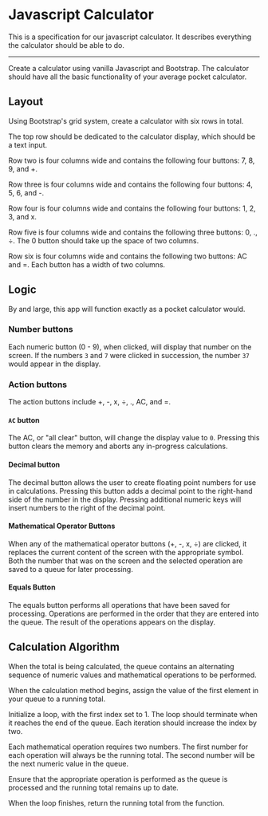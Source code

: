 # Javascript Calculator
This is a specification for our javascript calculator. It describes everything the calculator should be able to do.

-------

Create a calculator using vanilla Javascript and Bootstrap. The calculator should have all the basic functionality of your average pocket calculator.

## Layout
Using Bootstrap's grid system, create a calculator with six rows in total.

The top row should be dedicated to the calculator display, which should be a text input.

Row two is four columns wide and contains the following four buttons: 7, 8, 9, and +.

Row three is four columns wide and contains the following four buttons: 4, 5, 6, and -.

Row four is four columns wide and contains the following four buttons: 1, 2, 3, and x.

Row five is four columns wide and contains the following three buttons: 0, ., ÷. The 0 button should take up the space of two columns.

Row six is four columns wide and contains the following two buttons: AC and =. Each button has a width of two columns.

## Logic

By and large, this app will function exactly as a pocket calculator would.

### Number buttons
Each numeric button (0 - 9), when clicked, will display that number on the screen. If the numbers `3` and `7` were clicked in succession, the number `37` would appear in the display.

### Action buttons
The action buttons include +, -, x, ÷, ., AC, and =.

#### `AC` button
The AC, or "all clear" button, will change the display value to `0`. Pressing this button clears the memory and aborts any in-progress calculations.

#### Decimal button
The decimal button allows the user to create floating point numbers for use in calculations. Pressing this button adds a decimal point to the right-hand side of the number in the display. Pressing additional numeric keys will insert numbers to the right of the decimal point.

#### Mathematical Operator Buttons
When any of the mathematical operator buttons (+, -, x, ÷) are clicked, it replaces the current content of the screen with the appropriate symbol. Both the number that was on the screen and the selected operation are saved to a queue for later processing.

#### Equals Button
The equals button performs all operations that have been saved for processing. Operations are performed in the order that they are entered into the queue. The result of the operations appears on the display.

## Calculation Algorithm

When the total is being calculated, the queue contains an alternating sequence of numeric values and mathematical operations to be performed.

When the calculation method begins, assign the value of the first element in your queue to a running total.

Initialize a loop, with the first index set to 1. The loop should terminate when it reaches the end of the queue. Each iteration should increase the index by two.

Each mathematical operation requires two numbers. The first number for each operation will always be the running total. The second number will be the next numeric value in the queue.

Ensure that the appropriate operation is performed as the queue is processed and the running total remains up to date.

When the loop finishes, return the running total from the function.
